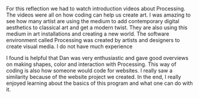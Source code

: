 For this reflection we had to watch introduction videos about Processing. The videos were all on how coding can help us create art. I was amazing to see how many artist are using the medium to add contemporary digital aesthetics to classical art and get a modern twist. They are also using this medium in art installations and creating a new world. The software environment called Processing was created by artists and designers to create visual media. I do not have much experience 

I found is helpful that Dan was very enthusiastic and gave good overviews on making shapes, color and interaction with Processing. This way of coding is also how someone would code for websites. I really saw a similarity because of the website project we created. In the end, I really enjoyed learning about the basics of this program and what one can do with it.
